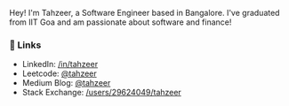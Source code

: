 Hey! I'm Tahzeer, a Software Engineer based in Bangalore. I've graduated from IIT Goa and am passionate about software and finance!

### 🔗 Links 
- LinkedIn: [/in/tahzeer](https://www.linkedin.com/in/tahzeer/)
- Leetcode: [@tahzeer](https://www.leetcode.com/tahzeer/)
- Medium Blog: [@tahzeer](https://tahzeer.medium.com)
- Stack Exchange: [/users/29624049/tahzeer](https://stackexchange.com/users/29624049/tahzeer)
